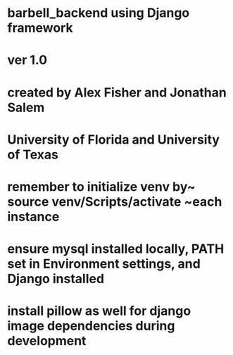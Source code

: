# barbell_backend using Django framework

# ver 1.0

# created by Alex Fisher and Jonathan Salem

# University of Florida and University of Texas

# remember to initialize venv by~ source venv/Scripts/activate ~each instance

# ensure mysql installed locally, PATH set in Environment settings, and Django installed

# install pillow as well for django image dependencies during development
